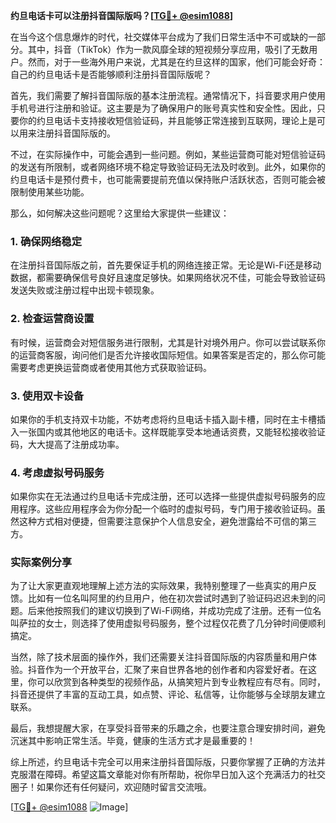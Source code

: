 **约旦电话卡可以注册抖音国际版吗？[[TG💪+ @esim1088](https://t.me/s/esim1088)]**

在当今这个信息爆炸的时代，社交媒体平台成为了我们日常生活中不可或缺的一部分。其中，抖音（TikTok）作为一款风靡全球的短视频分享应用，吸引了无数用户。然而，对于一些海外用户来说，尤其是在约旦这样的国家，他们可能会好奇：自己的约旦电话卡是否能够顺利注册抖音国际版呢？

首先，我们需要了解抖音国际版的基本注册流程。通常情况下，抖音要求用户使用手机号进行注册和验证。这主要是为了确保用户的账号真实性和安全性。因此，只要你的约旦电话卡支持接收短信验证码，并且能够正常连接到互联网，理论上是可以用来注册抖音国际版的。

不过，在实际操作中，可能会遇到一些问题。例如，某些运营商可能对短信验证码的发送有所限制，或者网络环境不稳定导致验证码无法及时收到。此外，如果你的约旦电话卡是预付费卡，也可能需要提前充值以保持账户活跃状态，否则可能会被限制使用某些功能。

那么，如何解决这些问题呢？这里给大家提供一些建议：

### 1. 确保网络稳定

在注册抖音国际版之前，首先要保证手机的网络连接正常。无论是Wi-Fi还是移动数据，都需要确保信号良好且速度足够快。如果网络状况不佳，可能会导致验证码发送失败或注册过程中出现卡顿现象。

### 2. 检查运营商设置

有时候，运营商会对短信服务进行限制，尤其是针对境外用户。你可以尝试联系你的运营商客服，询问他们是否允许接收国际短信。如果答案是否定的，那么你可能需要考虑更换运营商或者使用其他方式获取验证码。

### 3. 使用双卡设备

如果你的手机支持双卡功能，不妨考虑将约旦电话卡插入副卡槽，同时在主卡槽插入一张国内或其他地区的电话卡。这样既能享受本地通话资费，又能轻松接收验证码，大大提高了注册成功率。

### 4. 考虑虚拟号码服务

如果你实在无法通过约旦电话卡完成注册，还可以选择一些提供虚拟号码服务的应用程序。这些应用程序会为你分配一个临时的虚拟号码，专门用于接收验证码。虽然这种方式相对便捷，但需要注意保护个人信息安全，避免泄露给不可信的第三方。

### 实际案例分享

为了让大家更直观地理解上述方法的实际效果，我特别整理了一些真实的用户反馈。比如有一位名叫阿里的约旦用户，他在初次尝试时遇到了验证码迟迟未到的问题。后来他按照我们的建议切换到了Wi-Fi网络，并成功完成了注册。还有一位名叫萨拉的女士，则选择了使用虚拟号码服务，整个过程仅花费了几分钟时间便顺利搞定。

当然，除了技术层面的操作外，我们还需要关注抖音国际版的内容质量和用户体验。抖音作为一个开放平台，汇聚了来自世界各地的创作者和内容爱好者。在这里，你可以欣赏到各种类型的视频作品，从搞笑短片到专业教程应有尽有。同时，抖音还提供了丰富的互动工具，如点赞、评论、私信等，让你能够与全球朋友建立联系。

最后，我想提醒大家，在享受抖音带来的乐趣之余，也要注意合理安排时间，避免沉迷其中影响正常生活。毕竟，健康的生活方式才是最重要的！

综上所述，约旦电话卡完全可以用来注册抖音国际版，只要你掌握了正确的方法并克服潜在障碍。希望这篇文章能对你有所帮助，祝你早日加入这个充满活力的社交圈子！如果你还有任何疑问，欢迎随时留言交流哦。

[[TG💪+ @esim1088](https://t.me/s/esim1088) ![Image](https://i.postimg.cc/4NQfJmqS/Snipaste-2025-05-13-00-14-12.png)]